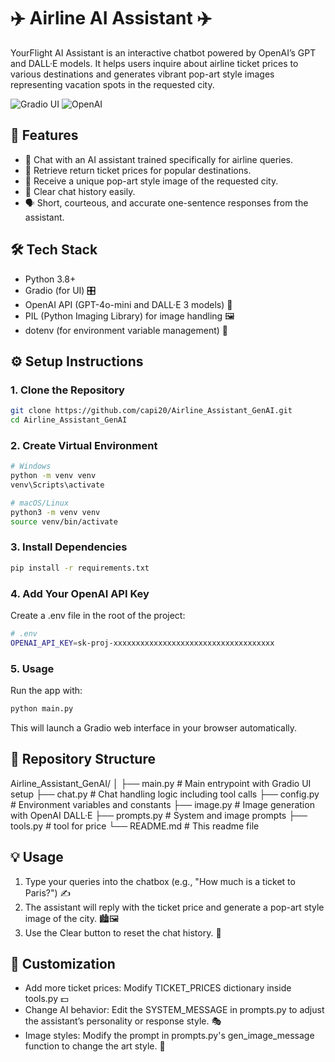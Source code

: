 # ✈️ Airline AI Assistant ✈️

YourFlight AI Assistant is an interactive chatbot powered by OpenAI’s GPT and DALL·E models. It helps users inquire about airline ticket prices to various destinations and generates vibrant pop-art style images representing vacation spots in the requested city.

![Gradio UI](https://img.shields.io/badge/Powered%20by-Gradio-%23FF6B00?style=flat&logo=gradio)
![OpenAI](https://img.shields.io/badge/API-OpenAI-%2300A67E)


## 🚀 Features

- 💬 Chat with an AI assistant trained specifically for airline queries.
- 💸 Retrieve return ticket prices for popular destinations.
- 🎨 Receive a unique pop-art style image of the requested city.
- 🧹 Clear chat history easily.
- 🗣️ Short, courteous, and accurate one-sentence responses from the assistant.


## 🛠️ Tech Stack

- Python 3.8+
- Gradio (for UI) 🎛️
- OpenAI API (GPT-4o-mini and DALL·E 3 models) 🤖
- PIL (Python Imaging Library) for image handling 🖼️
- dotenv (for environment variable management) 🌿


## ⚙️ Setup Instructions

### 1. Clone the Repository

```bash
git clone https://github.com/capi20/Airline_Assistant_GenAI.git
cd Airline_Assistant_GenAI
```

### 2. Create Virtual Environment

```bash
# Windows
python -m venv venv
venv\Scripts\activate

# macOS/Linux
python3 -m venv venv
source venv/bin/activate
```

### 3. Install Dependencies

```bash
pip install -r requirements.txt
```

### 4. Add Your OpenAI API Key

Create a .env file in the root of the project:

```bash
# .env
OPENAI_API_KEY=sk-proj-xxxxxxxxxxxxxxxxxxxxxxxxxxxxxxxxxxxx
```

### 5. Usage
Run the app with:

```bash
python main.py
```

This will launch a Gradio web interface in your browser automatically.

## 📂 Repository Structure

Airline_Assistant_GenAI/
│
├── main.py             # Main entrypoint with Gradio UI setup
├── chat.py             # Chat handling logic including tool calls
├── config.py           # Environment variables and constants
├── image.py            # Image generation with OpenAI DALL·E
├── prompts.py          # System and image prompts
├── tools.py            # tool for price
└── README.md           # This readme file


## 💡 Usage

1. Type your queries into the chatbox (e.g., "How much is a ticket to Paris?") ✍️
2. The assistant will reply with the ticket price and generate a pop-art style image of the city. 🏙️🖼️
3. Use the Clear button to reset the chat history. 🧹

## 🔧 Customization

- Add more ticket prices: Modify TICKET_PRICES dictionary inside tools.py 💵
- Change AI behavior: Edit the SYSTEM_MESSAGE in prompts.py to adjust the assistant’s personality or response style. 🎭
- Image styles: Modify the prompt in prompts.py's gen_image_message function to change the art style. 🎨


